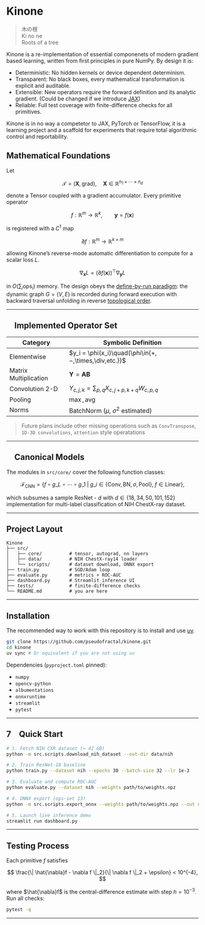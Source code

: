 # Kinone

> 木の根  
> Ki no ne  
> Roots of a tree

Kinone is a re-implementation of essential componenets
of modern gradient based learning,
written from first principles in pure NumPy.
By design it is:

- Deterministic: No hidden kernels or device dependent determinism.
- Transparent: No black boxes, every mathematical transformation is
explicit and auditable.
- Extensible: New operators require the forward definition and its analytic gradient.
(Could be changed if we introduce [JAX](https://docs.jax.dev/en/latest/quickstart.html))
- Reliable: Full test coverage with finite-difference checks for all primitives.

Kinone is in no way a competetor to JAX, PyTorch or TensorFlow,
it is a learning project and a scaffold for experiments
that require total algorithmic control and reportability.

## Mathematical Foundations

Let

$$
\mathcal{T} = (\mathbf{X},\,\text{grad}) ,\quad
\mathbf{X}\in\mathbb{R}^{n_1\times\cdots\times n_d}
$$

denote a Tensor coupled with a gradient accumulator.
Every primitive operator

$$
f: \mathbb{R}^{m}\rightarrow\mathbb{R}^{k},\qquad
\mathbf{y} = f(\mathbf{x})
$$

is registered with a $C^{1}$ map

$$
\partial f:\mathbb{R}^{m}\rightarrow\mathbb{R}^{k\times m}
$$

allowing Kinone’s reverse-mode automatic differentiation
to compute for a scalar loss $L$.

$$
\nabla_{\mathbf{x}}L=\bigl(\partial f(\mathbf{x})\bigr)^{\top}\nabla_{\mathbf{y}}L
$$

in $O\left(\sum_i \text{ops}_i\right)$ memory.
The design obeys the
[define-by-run paradigm](https://docs.chainer.org/en/stable/guides/define_by_run.html):
the dynamic graph $G=(V,E)$ is recorded during forward execution with backward
traversal unfolding in reverse [topological order](https://en.wikipedia.org/wiki/Topological_sorting).

---

##  Implemented Operator Set

| Category | Symbolic Definition |
| - | - |
| Elementwise| $y_i = \phi(x_i)\quad(\phi\in\{+,−,\times,\div,etc.})$ |
| Matrix Multiplication | $\mathbf{Y}=\mathbf{A}\mathbf{B}$ |
| Convolution 2-D | $Y_{c,j,k}=\sum_{p,q}X_{c,j+p,k+q}W_{c,p,q}$ |
| Pooling | $\max, \text{avg}$ |
| Norms | BatchNorm ($\mu$, $\sigma^2$ estimated) |

> Future plans include other missing operations such as
`ConvTranspose`, `1D-3D convolutions`, `attention` style operatations

---

##  Canonical Models

The modules in `src/core/` cover the following function classes:

$$
\mathcal{F}_{\text{CNN}} = \{ f\circ g\_L\circ\cdots\circ g\_1 \;\bigl|\;
g\_i\in\{\text{Conv},\text{BN},\sigma,\text{Pool}\},\; f\in\text{Linear} \},
$$

which subsumes a sample ResNet - $d$ with
$d\in\{18,34,50,101,152\}$ implementation
for multi-label classification of NIH ChestX-ray dataset.

---

## Project Layout

```
Kinone
├── src/
│   ├── core/          # tensor, autograd, nn layers
│   ├── data/          # NIH ChestX-ray14 loader
│   └── scripts/       # dataset download, ONNX export
├── train.py           # SGD/Adam loop
├── evaluate.py        # metrics + ROC-AUC
├── dashboard.py       # Streamlit inference UI
├── tests/             # finite-difference checks
└── README.md          # you are here
```

---

## Installation

The recommended way to work with this repository is to install and use [uv](https://docs.astral.sh/uv/).

```bash
git clone https://github.com/pseudofractal/kinone.git
cd kinone
uv sync # Or equivalent if you are not using uv
```

Dependencies (`pyproject.toml` pinned):

- `numpy`
- `opencv-python`
- `albumentations`
- `onnxruntime`
- `streamlit`
- `pytest`

---

## 7 Quick Start

```bash
# 1. Fetch NIH CXR dataset (≈ 42 GB)
python -m src.scripts.download_nih_dataset --out-dir data/nih

# 2. Train ResNet-18 baseline
python train.py --dataset nih --epochs 30 --batch-size 32 --lr 1e-3

# 3. Evaluate and compute ROC-AUC
python evaluate.py --dataset nih --weights path/to/weights.npz

# 4. ONNX export (ops-set 13)
python -m src.scripts.export_onnx --weights path/to/weights.npz --out resnet18.onnx

# 5. Launch live inference demo
streamlit run dashboard.py
```

---

## Testing Process

Each primitive $f$ satisfies

$$
\frac{\| \hat{\nabla}f - \nabla f \|_2}{\| \nabla f \|_2 + \epsilon} < 10^{-4},
$$

where $\hat{\nabla}f$ is the central-difference estimate with step $h=10^{-3}$.
Run all checks:

```bash
pytest -q
```

---
